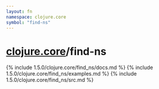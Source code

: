 ```yaml
---
layout: fn
namespace: clojure.core
symbol: "find-ns"
---
```


# [clojure.core](../)/find-ns

{% include 1.5.0/clojure.core/find_ns/docs.md %}
{% include 1.5.0/clojure.core/find_ns/examples.md %}
{% include 1.5.0/clojure.core/find_ns/src.md %}

